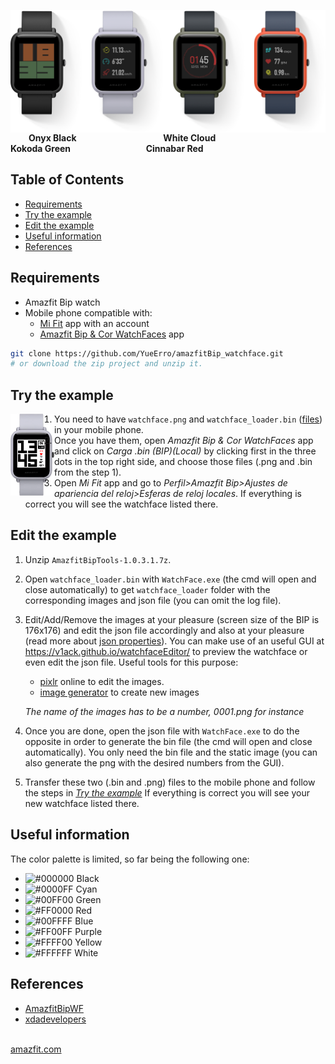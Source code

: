 <img src="/imgs/watches.png" align="right" width="1000"></a>
<img width=25/> **Onyx Black <img width=132/> White Cloud <img width=120/> Kokoda Green <img width=114/> Cinnabar Red**

## Table of Contents
- [Requirements](#requirements)
- [Try the example](#try-the-example)
- [Edit the example](#edit-the-example)
- [Useful information](#useful-information)
- [References](#references)

## Requirements
- Amazfit Bip watch
- Mobile phone compatible with:
  - [Mi Fit](https://play.google.com/store/apps/details?id=com.xiaomi.hm.health) app with an account
  - [Amazfit Bip & Cor WatchFaces](https://play.google.com/store/apps/details?id=paolo4c.amazfit.watchfaces) app


```bash
git clone https://github.com/YueErro/amazfitBip_watchface.git
# or download the zip project and unzip it.
```

## Try the example
<img src="/imgs/watch.png" align="left" width="70"></a>

1. You need to have `watchface.png` and `watchface_loader.bin` ([files](https://github.com/YueErro/amazfitBip_watchface/tree/master/example/white_background)) in your mobile phone.
2. Once you have them, open _Amazfit Bip & Cor WatchFaces_ app and click on _Carga .bin (BIP)(Local)_ by clicking first in the three dots in the top right side, and choose those files (.png and .bin from the step 1).
3. Open _Mi Fit_ app and go to _Perfil>Amazfit Bip>Ajustes de apariencia del reloj>Esferas de reloj locales_. If everything is correct you will see the watchface listed there.

## Edit the example
1. Unzip `AmazfitBipTools-1.0.3.1.7z`.
2. Open `watchface_loader.bin` with `WatchFace.exe` (the cmd will open and close automatically) to get `watchface_loader` folder with the corresponding images and json file (you can omit the log file).
3. Edit/Add/Remove the images at your pleasure (screen size of the BIP is 176x176) and edit the json file accordingly and also at your pleasure (read more about [json properties](/JSON.md)). You can make use of an useful GUI at https://v1ack.github.io/watchfaceEditor/ to preview the watchface or even edit the json file. Useful tools for this purpose:
   - [pixlr](https://pixlr.com/editor/) online to edit the images.
   - [image generator](https://v1ack.github.io/watchfaceEditor/imagecreator.html) to create new images

   *The name of the images has to be a number, 0001.png for instance*

4. Once you are done, open the json file with `WatchFace.exe` to do the opposite in order to generate the bin file (the cmd will open and close automatically). You only need the bin file and the static image (you can also generate the png with the desired numbers from the GUI).
5. Transfer these two (.bin and .png) files to the mobile phone and follow the steps in [_Try the example_](https://github.com/YueErro/amazfitBip_watchface#try-the-example) If everything is correct you will see your new watchface listed there.

## Useful information
The color palette is limited, so far being the following one:
- ![#000000](https://placehold.it/15/000000/000000?text=+) Black
- ![#0000FF](https://placehold.it/15/0000FF/0000FF?text=+) Cyan
- ![#00FF00](https://placehold.it/15/00FF00/00FF00?text=+) Green
- ![#FF0000](https://placehold.it/15/FF0000/FF0000?text=+) Red
- ![#00FFFF](https://placehold.it/15/00FFFF/00FFFF?text=+) Blue
- ![#FF00FF](https://placehold.it/15/FF00FF/FF00FF?text=+) Purple
- ![#FFFF00](https://placehold.it/15/FFFF00/FFFF00?text=+) Yellow
- ![#FFFFFF](https://placehold.it/15/FFFFFF/FFFFFF?text=+) White

## References
- [AmazfitBipWF](http://www.amazfitbipwf.com/index.php/manuales/)
- [xdadevelopers](https://forum.xda-developers.com/smartwatch/amazfit/bip-custom-watchface-music-controls-t3746967)

<img width=800/> [amazfit.com](http://en.amazfit.com/bip.html)

